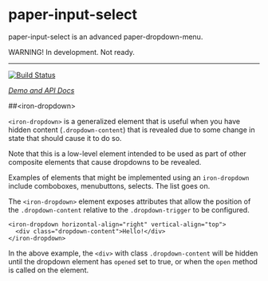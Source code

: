 paper-input-select
===================

paper-input-select is an advanced paper-dropdown-menu.

WARNING! In development. Not ready.

---

<!---

This README is automatically generated from the comments in these files:
iron-input-select-dropdown.html

Edit those files, and our readme bot will duplicate them over here!
Edit this file, and the bot will squash your changes :)

-->

[![Build Status](https://travis-ci.org/PolymerElements/iron-dropdown.svg?branch=master)](https://travis-ci.org/PolymerElements/iron-dropdown)

_[Demo and API Docs](https://elements.polymer-project.org/elements/iron-dropdown)_


##&lt;iron-dropdown&gt;


`<iron-dropdown>` is a generalized element that is useful when you have
hidden content (`.dropdown-content`) that is revealed due to some change in
state that should cause it to do so.

Note that this is a low-level element intended to be used as part of other
composite elements that cause dropdowns to be revealed.

Examples of elements that might be implemented using an `iron-dropdown`
include comboboxes, menubuttons, selects. The list goes on.

The `<iron-dropdown>` element exposes attributes that allow the position
of the `.dropdown-content` relative to the `.dropdown-trigger` to be
configured.

    <iron-dropdown horizontal-align="right" vertical-align="top">
      <div class="dropdown-content">Hello!</div>
    </iron-dropdown>

In the above example, the `<div>` with class `.dropdown-content` will be
hidden until the dropdown element has `opened` set to true, or when the `open`
method is called on the element.
